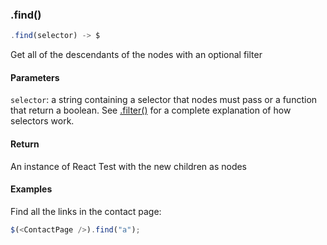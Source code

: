 ### .find()

```js
.find(selector) -> $
```

Get all of the descendants of the nodes with an optional filter

#### Parameters

`selector`: a string containing a selector that nodes must pass or a function that return a boolean. See [.filter()](#filter) for a complete explanation of how selectors work.

#### Return

An instance of React Test with the new children as nodes

#### Examples

Find all the links in the contact page:

```js
$(<ContactPage />).find("a");
```
